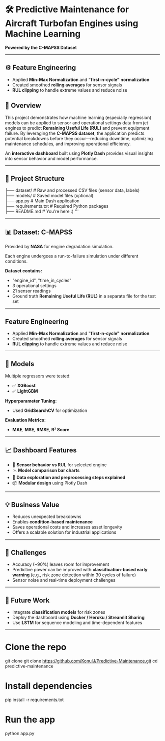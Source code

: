 # 🛠️ Predictive Maintenance for Aircraft Turbofan Engines using Machine Learning  
**Powered by the C-MAPSS Dataset**

---

## ⚙️ Feature Engineering

- Applied **Min-Max Normalization** and **"first-n-cycle" normalization**
- Created smoothed **rolling averages** for sensor signals
- **RUL clipping** to handle extreme values and reduce noise

## 📌 Overview  
This project demonstrates how machine learning (especially regression) models can be applied to sensor and operational settings data from jet engines to predict **Remaining Useful Life (RUL)** and prevent equipment failure. By leveraging the **C-MAPSS dataset**, the application predicts potential breakdowns before they occur—reducing downtime, optimizing maintenance schedules, and improving operational efficiency.

An **interactive dashboard** built using **Plotly Dash** provides visual insights into sensor behavior and model performance.

---

## 📂 Project Structure  

├── dataset/                # Raw and processed CSV files (sensor data, labels)  
├── models/                 # Saved model files (optional)  
├── app.py                  # Main Dash application  
├── requirements.txt        # Required Python packages  
├── README.md               # You're here :) '''

---

## 📊 Dataset: C-MAPSS  
Provided by **NASA** for engine degradation simulation.  

Each engine undergoes a run-to-failure simulation under different conditions.  

**Dataset contains:**  
- "engine_id", "time_in_cycles" 
- 3 operational settings  
- 21 sensor readings  
- Ground truth **Remaining Useful Life (RUL)** in a separate file for the test set  

---

## Feature Engineering

- Applied **Min-Max Normalization** and **"first-n-cycle" normalization**
- Created smoothed **rolling averages** for sensor signals
- **RUL clipping** to handle extreme values and reduce noise

---

## 🤖 Models  
Multiple regressors were tested:  
- ✅ **XGBoost**  
- ✅ **LightGBM**  

**Hyperparameter Tuning:**  
- Used **GridSearchCV** for optimization  

**Evaluation Metrics:**  
- **MAE**, **MSE**, **RMSE**, **R² Score**  

---

## 📈 Dashboard Features  
- 📌 **Sensor behavior vs RUL** for selected engine  
- 📉 **Model comparison bar charts**  
- 📘 **Data exploration and preprocessing steps explained**  
- 📦 **Modular design** using Plotly Dash  

---

## 💡 Business Value  
- Reduces unexpected breakdowns  
- Enables **condition-based maintenance**  
- Saves operational costs and increases asset longevity  
- Offers a scalable solution for industrial applications  

---

## 🧩 Challenges  
- Accuracy (~90%) leaves room for improvement  
- Predictive power can be improved with **classification-based early warning** (e.g., risk zone detection within 30 cycles of failure)  
- Sensor noise and real-time deployment challenges  

---

## 🚀 Future Work  
- Integrate **classification models** for risk zones  
- Deploy the dashboard using **Docker / Heroku / Streamlit Sharing**  
- Use **LSTM** for sequence modeling and time-dependent features
---

# Clone the repo
git clone git clone https://github.com/KonulJ/Predictive-Maintenance.git
cd predictive-maintenance

# Install dependencies
pip install -r requirements.txt

# Run the app
python app.py
